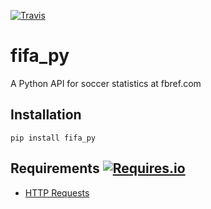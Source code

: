 [![Travis](https://img.shields.io/travis/seemethere/nba_py.svg?style=flat-square)](https://travis-ci.org/seemethere/nba_py)   

# fifa_py
A Python API for soccer statistics at fbref.com

## Installation
```
pip install fifa_py
```

## Requirements [![Requires.io](https://img.shields.io/requires/github/sports-analytics/fifa_py.svg?style=flat-square)](https://requires.io/github/sports-analytics/fifa_py/requirements/?branch=master)
- [HTTP Requests](http://www.python-requests.org/en/latest/)
